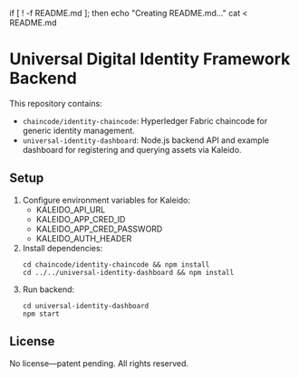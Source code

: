 if [ ! -f README.md ]; then
  echo "Creating README.md..."
  cat <<EOF > README.md
# Universal Digital Identity Framework Backend

This repository contains:
- `chaincode/identity-chaincode`: Hyperledger Fabric chaincode for generic identity management.
- `universal-identity-dashboard`: Node.js backend API and example dashboard for registering and querying assets via Kaleido.

## Setup

1. Configure environment variables for Kaleido:
   - KALEIDO_API_URL
   - KALEIDO_APP_CRED_ID
   - KALEIDO_APP_CRED_PASSWORD
   - KALEIDO_AUTH_HEADER
2. Install dependencies:
   ```
   cd chaincode/identity-chaincode && npm install
   cd ../../universal-identity-dashboard && npm install
   ```
3. Run backend:
   ```
   cd universal-identity-dashboard
   npm start
   ```

## License

No license—patent pending. All rights reserved.
